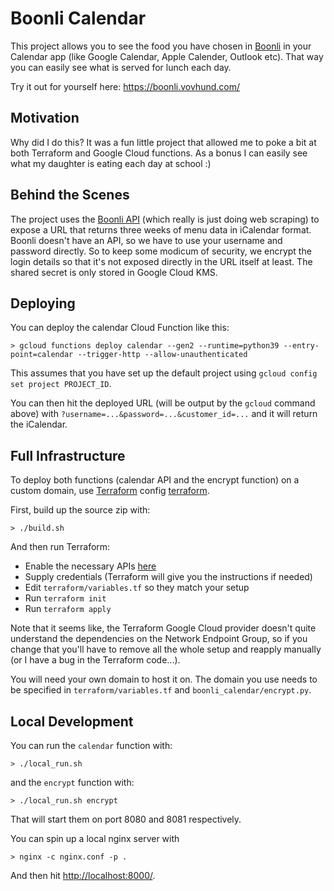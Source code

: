 # Boonli Calendar

This project allows you to see the food you have chosen in [Boonli](https://boonli.com/) in your Calendar app (like Google Calendar, Apple Calender, Outlook etc). That way you can easily see what is served for lunch each day.

Try it out for yourself here: <https://boonli.vovhund.com/>

## Motivation

Why did I do this? It was a fun little project that allowed me to poke a bit at both Terraform and Google Cloud functions. As a bonus I can easily see what my daughter is eating each day at school :)

## Behind the Scenes

The project uses the [Boonli API](https://github.com/beaufour/boonli_api) (which really is just doing web scraping) to expose a URL that returns three weeks of menu data in iCalendar format. Boonli doesn't have an API, so we have to use your username and password directly. So to keep some modicum of security, we encrypt the login details so that it's not exposed directly in the URL itself at least. The shared secret is only stored in Google Cloud KMS.

## Deploying

You can deploy the calendar Cloud Function like this:

    > gcloud functions deploy calendar --gen2 --runtime=python39 --entry-point=calendar --trigger-http --allow-unauthenticated

This assumes that you have set up the default project using `gcloud config set project PROJECT_ID`.

You can then hit the deployed URL (will be output by the `gcloud` command above) with `?username=...&password=...&customer_id=...` and it will return the iCalendar.

## Full Infrastructure

To deploy both functions (calendar API and the encrypt function) on a custom domain, use [Terraform](https://www.terraform.io/) config [terraform](terraform).

First, build up the source zip with:

    > ./build.sh

And then run Terraform:

* Enable the necessary APIs [here](https://console.cloud.google.com/apis/enableflow?apiid=compute.googleapis.com,oslogin.googleapis.com,dns.googleapis.com,cloudkms.googleapis.com,cloudfunctions.googleapis.com,cloudbuild.googleapis.com)
* Supply credentials (Terraform will give you the instructions if needed)
* Edit `terraform/variables.tf` so they match your setup
* Run `terraform init`
* Run `terraform apply`

Note that it seems like, the Terraform Google Cloud provider doesn't quite understand the dependencies on the Network Endpoint Group, so if you change that you'll have to remove all the whole setup and reapply manually (or I have a bug in the Terraform code...).

You will need your own domain to host it on. The domain you use needs to be specified in `terraform/variables.tf` and `boonli_calendar/encrypt.py`.

## Local Development

You can run the `calendar` function with:

    > ./local_run.sh

and the `encrypt` function with:

    > ./local_run.sh encrypt

That will start them on port 8080 and 8081 respectively.

You can spin up a local nginx server with

    > nginx -c nginx.conf -p .

And then hit <http://localhost:8000/>.
